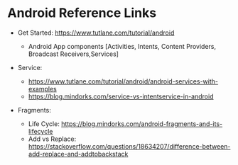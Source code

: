 # Android Reference Links

- Get Started: https://www.tutlane.com/tutorial/android
  - Android App components [Activities, Intents, Content Providers, Broadcast Receivers,Services]

- Service: 
  - https://www.tutlane.com/tutorial/android/android-services-with-examples
  - https://blog.mindorks.com/service-vs-intentservice-in-android

- Fragments: 
  - Life Cycle: https://blog.mindorks.com/android-fragments-and-its-lifecycle
  - Add vs Replace: https://stackoverflow.com/questions/18634207/difference-between-add-replace-and-addtobackstack



